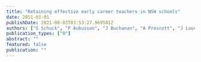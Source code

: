 ```yaml
---
title: "Retaining effective early career teachers in NSW schools"
date: 2011-01-01
publishDate: 2021-08-03T03:53:27.969581Z
authors: ["S Schuck", "P Aubusson", "J Buchanan", "A Prescott", "J Louviere", "P Burke"]
publication_types: ["0"]
abstract: ""
featured: false
publication: ""
---
```


